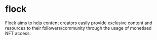 # flock
Flock aims to help content creators easily provide exclusive content and resources to their followers/community through the usage of monetised NFT access.
